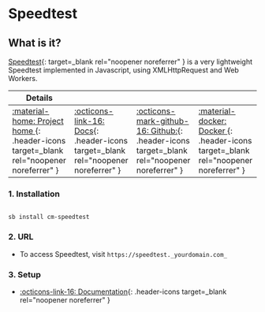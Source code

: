 # Speedtest

## What is it?

[Speedtest](https://github.com/satzisa/speedtest){: target=_blank rel="noopener noreferrer" }  is a very lightweight Speedtest implemented in Javascript, using XMLHttpRequest and Web Workers.

| Details     |             |             |             |
|-------------|-------------|-------------|-------------|
| [:material-home: Project home ](https://github.com/satzisa/speedtest){: .header-icons target=_blank rel="noopener noreferrer" } | [:octicons-link-16: Docs](https://github.com/satzisa/speedtest){: .header-icons target=_blank rel="noopener noreferrer" } | [:octicons-mark-github-16: Github:](https://github.com/satzisa/speedtest){: .header-icons target=_blank rel="noopener noreferrer" } | [:material-docker: Docker ](https://hub.docker.com/r/satzisa/html5-speedtest){: .header-icons target=_blank rel="noopener noreferrer" }|

### 1. Installation

``` shell

sb install cm-speedtest

```

### 2. URL

- To access Speedtest, visit `https://speedtest._yourdomain.com_`

### 3. Setup

- [:octicons-link-16: Documentation](https://github.com/satzisa/speedtest){: .header-icons target=_blank rel="noopener noreferrer" }
